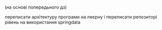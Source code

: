 (на основі попередьного дз)

переписати архітектуру програми на леєрну і переписати репозиторі рівень на використання springdata
